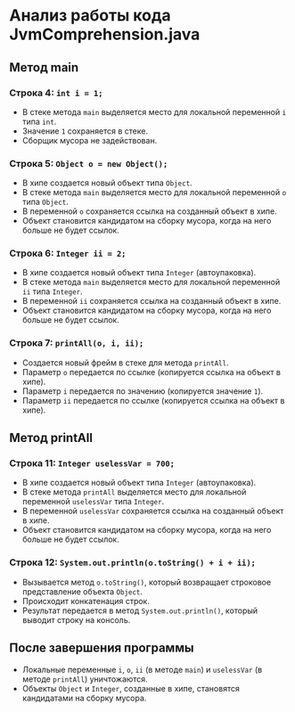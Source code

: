 # Анализ работы кода JvmComprehension.java

## Метод main

### Строка 4: `int i = 1;`
*   В стеке метода `main` выделяется место для локальной переменной `i` типа `int`.
*   Значение `1` сохраняется в стеке.
*   Сборщик мусора не задействован.

### Строка 5: `Object o = new Object();`
*   В хипе создается новый объект типа `Object`.
*   В стеке метода `main` выделяется место для локальной переменной `o` типа `Object`.
*   В переменной `o` сохраняется ссылка на созданный объект в хипе.
*   Объект становится кандидатом на сборку мусора, когда на него больше не будет ссылок.

### Строка 6: `Integer ii = 2;`
*   В хипе создается новый объект типа `Integer` (автоупаковка).
*   В стеке метода `main` выделяется место для локальной переменной `ii` типа `Integer`.
*   В переменной `ii` сохраняется ссылка на созданный объект в хипе.
*   Объект становится кандидатом на сборку мусора, когда на него больше не будет ссылок.

### Строка 7: `printAll(o, i, ii);`
*   Создается новый фрейм в стеке для метода `printAll`.
*   Параметр `o` передается по ссылке (копируется ссылка на объект в хипе).
*   Параметр `i` передается по значению (копируется значение `1`).
*   Параметр `ii` передается по ссылке (копируется ссылка на объект в хипе).

## Метод printAll

### Строка 11: `Integer uselessVar = 700;`
*   В хипе создается новый объект типа `Integer` (автоупаковка).
*   В стеке метода `printAll` выделяется место для локальной переменной `uselessVar` типа `Integer`.
*   В переменной `uselessVar` сохраняется ссылка на созданный объект в хипе.
*   Объект становится кандидатом на сборку мусора, когда на него больше не будет ссылок.

### Строка 12: `System.out.println(o.toString() + i + ii);`
*   Вызывается метод `o.toString()`, который возвращает строковое представление объекта `Object`.
*   Происходит конкатенация строк.
*   Результат передается в метод `System.out.println()`, который выводит строку на консоль.

## После завершения программы

*   Локальные переменные `i`, `o`, `ii` (в методе `main`) и `uselessVar` (в методе `printAll`) уничтожаются.
*   Объекты `Object` и `Integer`, созданные в хипе, становятся кандидатами на сборку мусора.
